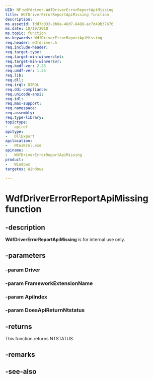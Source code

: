 ```yaml
---
UID: NF:wdfdriver.WdfDriverErrorReportApiMissing
title: WdfDriverErrorReportApiMissing function
description:
ms.assetid: fdd7c033-0b0a-46d7-8488-ac7d49b37676
ms.date: 10/19/2018
ms.topic: function
ms.keywords: WdfDriverErrorReportApiMissing
req.header: wdfdriver.h
req.include-header:
req.target-type:
req.target-min-winverclnt:
req.target-min-winversvr:
req.kmdf-ver: 2.25
req.umdf-ver: 1.25
req.lib:
req.dll:
req.irql: DIRQL
req.ddi-compliance:
req.unicode-ansi:
req.idl:
req.max-support:
req.namespace:
req.assembly:
req.type-library: 
topictype: 
-	apiref
apitype: 
-	DllExport
apilocation: 
-	NtosKrnl.exe
apiname: 
-	WdfDriverErrorReportApiMissing
product:
-	Windows
targetos: Windows

---
```


# WdfDriverErrorReportApiMissing function



## -description

**WdfDriverErrorReportApiMissing** is for internal use only.

## -parameters

### -param Driver


### -param FrameworkExtensionName


### -param ApiIndex


### -param DoesApiReturnNtstatus


## -returns

This function returns NTSTATUS.

## -remarks

## -see-also

